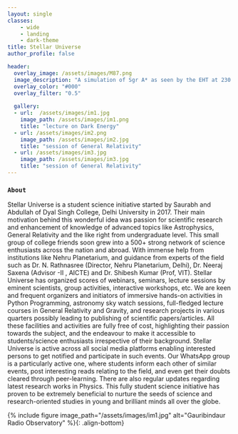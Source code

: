```yaml
---
layout: single
classes:
    - wide
    - landing
    - dark-theme
title: Stellar Universe
author_profile: false

header:
  overlay_image: /assets/images/M87.png
  image_description: "A simulation of Sgr A* as seen by the EHT at 230 GHz" 
  overlay_color: "#000"
  overlay_filter: "0.5"
  
  gallery:
  - url:  /assets/images/im1.jpg
    image_path: /assets/images/im1.png
    title: "lecture on Dark Energy"
  - url: /assets/images/im2.png
    image_path: /assets/images/im2.jpg
    title: "session of General Relativity"
  - url: /assets/images/im3.jpg
    image_path: /assets/images/im3.jpg
    title: "session of General Relativity"
---
```

### `About`

Stellar Universe is a student science initiative started by Saurabh and Abdullah of Dyal Singh College, Delhi University in 2017. Their main motivation behind this wonderful idea was passion for scientific research and enhancement of knowledge of advanced topics like Astrophysics, General Relativity and the like right from undergraduate level. This small group of college friends soon grew into a 500+ strong network of science enthusiasts across the nation and abroad. With immense help from institutions like Nehru Planetarium, and guidance from experts of the field such as Dr. N. Rathnasree (Director, Nehru Planetarium, Delhi), Dr. Neeraj Saxena (Advisor -II , AICTE) and Dr. Shibesh Kumar (Prof, VIT). Stellar Universe has organized scores of webinars, seminars, lecture sessions by eminent scientists, group activities, interactive workshops, etc. We are keen and frequent organizers and initiators of immersive hands-on activities in Python Programming, astronomy sky watch sessions, full-fledged lecture courses in General Relativity and Gravity, and research projects in various quarters possibly leading to publishing of scientific papers/articles. All these facilities and activities are fully free of cost, highlighting their passion towards the subject, and the endeavour to make it accessible to students/science enthusiasts irrespective of their background. Stellar Universe is active across all social media platforms enabling interested persons to get notified and participate in such events. Our WhatsApp group is a particularly active one, where students inform each other of similar events, post interesting reads relating to the field, and even get their doubts cleared through peer-learning. There are also regular updates regarding latest research works in Physics. This fully student science initiative has proven to be extremely beneficial to nurture the seeds of science and research-oriented studies in young and brilliant minds all over the globe.


{% include figure image_path="/assets/images/im1.jpg" alt="Gauribindaur Radio Observatory" %}{: .align-bottom}

